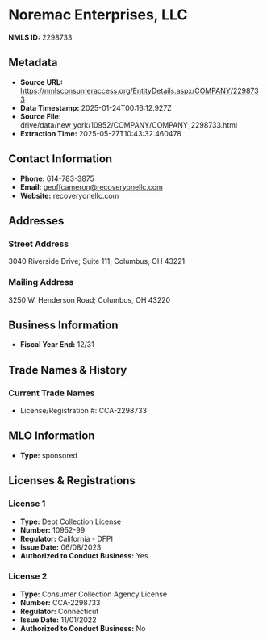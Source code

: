 # Noremac Enterprises, LLC

**NMLS ID:** 2298733

## Metadata
- **Source URL:** https://nmlsconsumeraccess.org/EntityDetails.aspx/COMPANY/2298733
- **Data Timestamp:** 2025-01-24T00:16:12.927Z
- **Source File:** drive/data/new_york/10952/COMPANY/COMPANY_2298733.html
- **Extraction Time:** 2025-05-27T10:43:32.460478

## Contact Information
- **Phone:** 614-783-3875
- **Email:** geoffcameron@recoveryonellc.com
- **Website:** recoveryonellc.com

## Addresses
### Street Address
3040 Riverside Drive; Suite 111; Columbus, OH 43221

### Mailing Address
3250 W. Henderson Road; Columbus, OH 43220

## Business Information
- **Fiscal Year End:** 12/31

## Trade Names & History
### Current Trade Names
- License/Registration #: CCA-2298733

## MLO Information
- **Type:** sponsored

## Licenses & Registrations

### License 1
- **Type:** Debt Collection License
- **Number:** 10952-99
- **Regulator:** California - DFPI
- **Issue Date:** 06/08/2023
- **Authorized to Conduct Business:** Yes

### License 2
- **Type:** Consumer Collection Agency License
- **Number:** CCA-2298733
- **Regulator:** Connecticut
- **Issue Date:** 11/01/2022
- **Authorized to Conduct Business:** No
